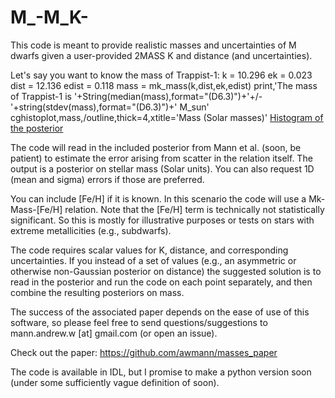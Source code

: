 # M_-M_K-

This code is meant to provide realistic masses and uncertainties of M dwarfs given a user-provided 2MASS K and distance (and uncertainties). 

Let's say you want to know the mass of Trappist-1:
  k = 10.296
  ek = 0.023
  dist = 12.136
  edist = 0.118
  mass = mk_mass(k,dist,ek,edist)
  print,'The mass of Trappist-1 is '+String(median(mass),format="(D6.3)")+'+/-'+string(stdev(mass),format="(D6.3)")+' M_sun'
  cghistoplot,mass,/outline,thick=4,xtitle='Mass (Solar masses)'
  [Histogram of the posterior](trappist_mass.png)

The code will read in the included posterior from Mann et al. (soon, be patient) to estimate the error arising from scatter in the relation itself. The output is a posterior on stellar mass (Solar units). You can also request 1D (mean and sigma) errors if those are preferred.

You can include [Fe/H] if it is known. In this scenario the code will use a Mk-Mass-[Fe/H] relation. Note that the [Fe/H] term is technically not statistically significant. So this is mostly for illustrative purposes or tests on stars with extreme metallicities (e.g., subdwarfs). 

The code requires scalar values for K, distance, and corresponding uncertainties. If you instead of a set of values (e.g., an asymmetric or otherwise non-Gaussian posterior on distance) the suggested solution is to read in the posterior and run the code on each point separately, and then combine the resulting posteriors on mass.

The success of the associated paper depends on the ease of use of this software, so please feel free to send questions/suggestions to mann.andrew.w [at] gmail.com (or open an issue). 

Check out the paper:
https://github.com/awmann/masses_paper

The code is available in IDL, but I promise to make a python version soon (under some sufficiently vague definition of soon). 
 
